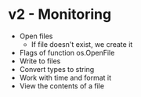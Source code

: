 # v2 - Monitoring

* Open files
  * If file doesn't exist, we create it
* Flags of function os.OpenFile
* Write to files
* Convert types to string
* Work with time and format it
* View the contents of a file